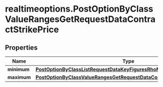 # realtimeoptions.PostOptionByClassValueRangesGetRequestDataContractStrikePrice

## Properties

Name | Type | Description | Notes
------------ | ------------- | ------------- | -------------
**minimum** | [**PostOptionByClassListRequestDataKeyFiguresRhoMinimum**](PostOptionByClassListRequestDataKeyFiguresRhoMinimum.md) |  | [optional] 
**maximum** | [**PostOptionByClassValueRangesGetRequestDataContractStrikePriceMaximum**](PostOptionByClassValueRangesGetRequestDataContractStrikePriceMaximum.md) |  | [optional] 


